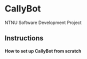 # CallyBot
NTNU Software Development Project
## Instructions
#### How to set up CallyBot from scratch 
